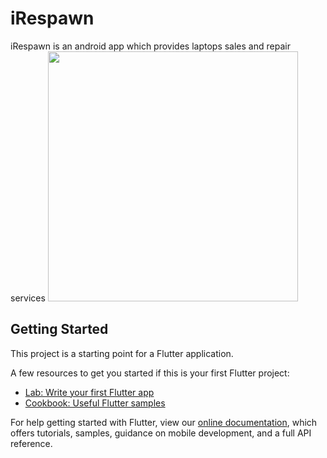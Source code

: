 # iRespawn

iRespawn is an android app which provides laptops sales and repair services
<img src="https://user-images.githubusercontent.com/89989890/131986689-0190139e-abbe-4397-9a45-27bcbca799ff.jpg" width="400" height="400" />

## Getting Started

This project is a starting point for a Flutter application.

A few resources to get you started if this is your first Flutter project:

- [Lab: Write your first Flutter app](https://flutter.dev/docs/get-started/codelab)
- [Cookbook: Useful Flutter samples](https://flutter.dev/docs/cookbook)

For help getting started with Flutter, view our
[online documentation](https://flutter.dev/docs), which offers tutorials,
samples, guidance on mobile development, and a full API reference.
